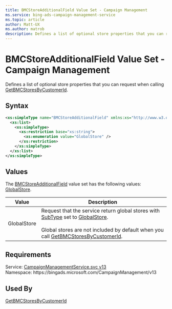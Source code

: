 ```yaml
---
title: BMCStoreAdditionalField Value Set - Campaign Management
ms.service: bing-ads-campaign-management-service
ms.topic: article
author: Matt-UX
ms.author: matrob
description: Defines a list of optional store properties that you can request when calling GetBMCStoresByCustomerId.
---
```

# BMCStoreAdditionalField Value Set - Campaign Management
Defines a list of optional store properties that you can request when calling [GetBMCStoresByCustomerId](getbmcstoresbycustomerid.md).

## Syntax
```xml
<xs:simpleType name="BMCStoreAdditionalField" xmlns:xs="http://www.w3.org/2001/XMLSchema">
  <xs:list>
    <xs:simpleType>
      <xs:restriction base="xs:string">
        <xs:enumeration value="GlobalStore" />
      </xs:restriction>
    </xs:simpleType>
  </xs:list>
</xs:simpleType>
```

## <a name="values"></a>Values

The [BMCStoreAdditionalField](bmcstoreadditionalfield.md) value set has the following values: [GlobalStore](#globalstore).

|Value|Description|
|-----------|---------------|
|<a name="globalstore"></a>GlobalStore|Request that the service return global stores with [SubType](bmcstore.md#subtype) set to [GlobalStore](bmcstoresubtype.md#globalstore).<br/><br/>Global stores are not included by default when you call [GetBMCStoresByCustomerId](getbmcstoresbycustomerid.md).|

## Requirements
Service: [CampaignManagementService.svc v13](https://campaign.api.bingads.microsoft.com/Api/Advertiser/CampaignManagement/v13/CampaignManagementService.svc)  
Namespace: https\://bingads.microsoft.com/CampaignManagement/v13  

## Used By
[GetBMCStoresByCustomerId](getbmcstoresbycustomerid.md)  
